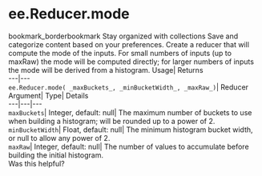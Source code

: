  
#  ee.Reducer.mode
bookmark_borderbookmark Stay organized with collections  Save and categorize content based on your preferences.
Create a reducer that will compute the mode of the inputs. For small numbers of inputs (up to maxRaw) the mode will be computed directly; for larger numbers of inputs the mode will be derived from a histogram. 
Usage| Returns  
---|---  
`ee.Reducer.mode( _maxBuckets_, _minBucketWidth_, _maxRaw_)`| Reducer  
Argument| Type| Details  
---|---|---  
`maxBuckets`| Integer, default: null| The maximum number of buckets to use when building a histogram; will be rounded up to a power of 2.  
`minBucketWidth`| Float, default: null| The minimum histogram bucket width, or null to allow any power of 2.  
`maxRaw`| Integer, default: null| The number of values to accumulate before building the initial histogram.  
Was this helpful?
